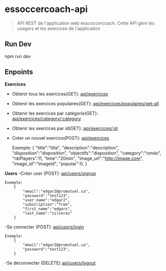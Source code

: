 # essoccercoach-api

> API REST de l'application web esscoccercoach.
Cette API gère les usagers et les exercices de l'application

## Run Dev
npm run dev

## Enpoints

**Exercices**
- Obtenir tous les exercices(GET): [api/exercices](http://localhost:4000/api/exercices)
- Obtenir les exercices populaires(GET): [api/exercices/populaires/get-all](http://localhost:4000/api/exercices/populaires/get-all)
- Obtenir les exercices par catégorie(GET): [api/exercices/category/:category](http://localhost:4000/api/exercices/category/:category)
- Obtenir les exercices par id(GET): [api/exercices/:id](http://localhost:4000/api/exercices/:id)
- Créer un nouvel exercice(POST): [api/exercices](http://localhost:4000/api/exercices)

    Exemple:
        {
            "title":"title",
            "description":"description", 
            "disposition":"disposition", 
            "objectifs":"disposition",
            "category":"rondo", 
            "nbPlayers":11,
            "time":"20min",
            "image_url":"http://image.com", 
            "image_id":"imageId", 
            "popular":0, 
        }

**Users**
-Créer user (POST): [api/users/signup](http://localhost:4000/api/users/signup)
    
    Exemple:
        {
            "email":"edgar2@promutuel.ca",
            "password":"test123",
            "user_name":"edgar2",
            "subscription":"free",
            "first_name":"edgars",
            "last_name":"silveras"
        }
-Se connecter (POST): [api/users/login](http://localhost:4000/api/users/login)

    Exemple:
        {
            "email":"edgar2@promutuel.ca",
            "password":"test123",
        }

-Se déconnecter (DELETE) [api/users/logout](http://localhost:4000/api/users/logout)







